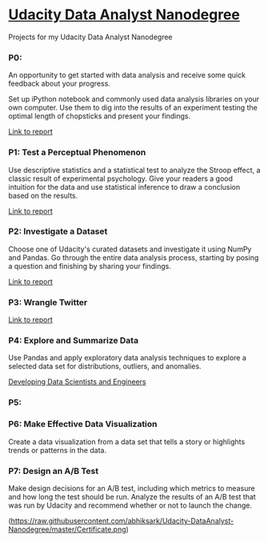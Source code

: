 # [Udacity Data Analyst Nanodegree](https://www.udacity.com/course/data-analyst-nanodegree--nd002)
Projects for my Udacity Data Analyst Nanodegree

### P0: 

An opportunity to get started with data analysis and receive some quick feedback about your progress.

Set up iPython notebook and commonly used data analysis libraries on your own computer. Use them to dig into the results of an experiment testing the optimal length of chopsticks and present your findings.

[Link to report]()

### P1: Test a Perceptual Phenomenon

Use descriptive statistics and a statistical test to analyze the Stroop effect, a classic result of experimental psychology. Give your readers a good intuition for the data and use statistical inference to draw a conclusion based on the results.

[Link to report]()


### P2: Investigate a Dataset

Choose one of Udacity's curated datasets and investigate it using NumPy and Pandas. Go through the entire data analysis process, starting by posing a question and finishing by sharing your findings.

[Link to report]()


### P3: Wrangle Twitter



[Link to report]()


### P4: Explore and Summarize Data

Use Pandas and apply exploratory data analysis techniques to explore a selected data set for distributions, outliers, and anomalies.



[Developing Data Scientists and Engineers](https://medium.freecodecamp.com/developing-data-scientists-engineers-710f4ef5a773#.eelnzef8u)

### P5: 

### P6: Make Effective Data Visualization
Create a data visualization from a data set that tells a story or highlights trends or patterns in the data. 


### P7: Design an A/B Test
Make design decisions for an A/B test, including which metrics to measure and how long the test should be run. Analyze the results of an A/B test that was run by Udacity and recommend whether or not to launch the change.


(https://raw.githubusercontent.com/abhiksark/Udacity-DataAnalyst-Nanodegree/master/Certificate.png)

